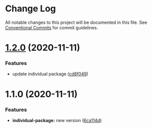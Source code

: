 # Change Log

All notable changes to this project will be documented in this file.
See [Conventional Commits](https://conventionalcommits.org) for commit guidelines.

# [1.2.0](https://github.com/stastur/lerna-playground/compare/individual-package@1.1.0...individual-package@1.2.0) (2020-11-11)


### Features

* update individual package ([cd8f049](https://github.com/stastur/lerna-playground/commit/cd8f049e94d2c39315ffc2f5eb98156dfbe38e53))





# 1.1.0 (2020-11-11)


### Features

* **individual-package:** new version ([6ca114d](https://github.com/stastur/lerna-playground/commit/6ca114d97cf5ef87180392ae4e75d95f0f520452))
